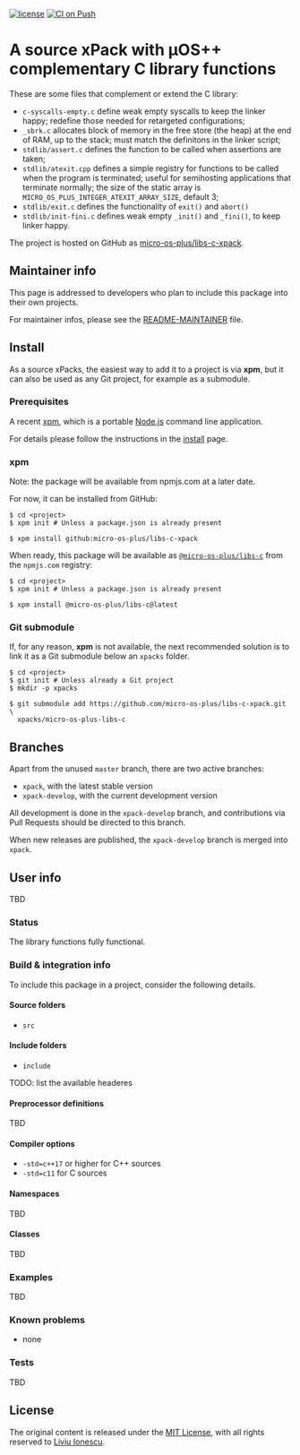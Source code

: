 [![license](https://img.shields.io/github/license/micro-os-plus/libs-c-xpack)](https://github.com/micro-os-plus/libs-c-xpack/blob/xpack/LICENSE)
[![CI on Push](https://github.com/micro-os-plus/libs-c-xpack/workflows/CI%20on%20Push/badge.svg)](https://github.com/micro-os-plus/libs-c-xpack/actions?query=workflow%3A%22CI+on+Push%22)

# A source xPack with µOS++ complementary C library functions

These are some files that complement or extend the C library:

- `c-syscalls-empty.c` define weak empty syscalls to keep the linker happy; redefine those needed for retargeted configurations;
- `_sbrk.c` allocates block of memory in the free store (the heap) at the end of RAM, up to the stack; must match the definitons in the linker script;
- `stdlib/assert.c` defines the function to be called when assertions are taken;
- `stdlib/atexit.cpp` defines a simple registry for functions to be called when the program is terminated; useful for semihosting applications that terminate normally; the size of the static array is `MICRO_OS_PLUS_INTEGER_ATEXIT_ARRAY_SIZE`, default 3;
- `stdlib/exit.c` defines the functionality of `exit()` and `abort()`
- `stdlib/init-fini.c` defines weak empty `_init()` and `_fini()`, to keep linker happy.

The project is hosted on GitHub as
[micro-os-plus/libs-c-xpack](https://github.com/micro-os-plus/libs-c-xpack).

## Maintainer info

This page is addressed to developers who plan to include this package
into their own projects.

For maintainer infos, please see the
[README-MAINTAINER](README-MAINTAINER.md) file.

## Install

As a source xPacks, the easiest way to add it to a project is via **xpm**,
but it can also be used as any Git project, for example as a submodule.

### Prerequisites

A recent [xpm](https://xpack.github.io/xpm/),
which is a portable [Node.js](https://nodejs.org/) command line application.

For details please follow the instructions in the
[install](https://xpack.github.io/install/) page.

### xpm

Note: the package will be available from npmjs.com at a later date.

For now, it can be installed from GitHub:

```console
$ cd <project>
$ xpm init # Unless a package.json is already present

$ xpm install github:micro-os-plus/libs-c-xpack
```

When ready, this package will be available as
[`@micro-os-plus/libs-c`](https://www.npmjs.com/package/@micro-os-plus/libs-c)
from the `npmjs.com` registry:

```console
$ cd <project>
$ xpm init # Unless a package.json is already present

$ xpm install @micro-os-plus/libs-c@latest
```

### Git submodule

If, for any reason, **xpm** is not available, the next recommended
solution is to link it as a Git submodule below an `xpacks` folder.

```console
$ cd <project>
$ git init # Unless already a Git project
$ mkdir -p xpacks

$ git submodule add https://github.com/micro-os-plus/libs-c-xpack.git \
  xpacks/micro-os-plus-libs-c
```

## Branches

Apart from the unused `master` branch, there are two active branches:

- `xpack`, with the latest stable version
- `xpack-develop`, with the current development version

All development is done in the `xpack-develop` branch, and contributions via
Pull Requests should be directed to this branch.

When new releases are published, the `xpack-develop` branch is merged
into `xpack`.

## User info

TBD

### Status

The library functions fully functional.

### Build & integration info

To include this package in a project, consider the following details.

#### Source folders

- `src`

#### Include folders

- `include`

TODO: list the available headeres

#### Preprocessor definitions

TBD

#### Compiler options

- `-std=c++17` or higher for C++ sources
- `-std=c11` for C sources

#### Namespaces

TBD

#### Classes

TBD

### Examples

TBD

### Known problems

- none

### Tests

TBD

## License

The original content is released under the
[MIT License](https://opensource.org/licenses/MIT/),
with all rights reserved to
[Liviu Ionescu](https://github.com/ilg-ul/).
